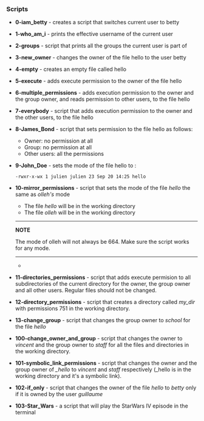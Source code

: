 ### Scripts
* **0-iam_betty** - creates a script that switches current user to betty
* **1-who_am_i** - prints the effective username of the current user
* **2-groups** - script that prints all the groups the current user is part of
* **3-new_owner** - changes the owner of the file hello to the user betty
* **4-empty** - creates an empty file called hello
* **5-execute** - adds execute permission to the owner of the file hello
* **6-multiple_permissions** - adds execution permission to the owner and the group owner, and reads permission to other users, to the file hello
* **7-everybody** - script that adds execution permission to the owner and the other users, to the file hello
* **8-James_Bond** - script that sets permission to the file hello as follows:
    - Owner: no permission at all
    - Group: no permission at all
    - Other users: all the permissions
* **9-John_Doe** - sets the mode of the file hello to :
    ```shell
    -rwxr-x-wx 1 julien julien 23 Sep 20 14:25 hello
    ```
* **10-mirror_permissions** - script that sets the mode of the file *hello* the same as *olleh's* mode
    - The file *hello* will be in the working directory
    - The file *olleh* will be in the working directory
    ---
    **NOTE**

    The mode of olleh will not always be 664. Make sure the script works for any mode.

    ---
    * 
* **11-directories_permissions** - script that adds execute permision to all subdirectories of the current directory for the owner, the group owner and all other users. Regular files should not be changed.
* **12-directory_permissions** - script that creates a directory called *my_dir* with permissions 751 in the working directory.
* **13-change_group** - script that changes the group owner to *school* for the file *hello*
* **100-change_owner_and_group** - script that changes the owner to *vincent* and the group owner to *staff* for all the files and directories in the working directory.
* **101-symbolic_link_permissions** - script that changes the owner and the group owner of *_hello* to *vincent* and *staff* respectively (_hello is in the working directory and it's a symbolic link).
* **102-if_only** - script that changes the owner of the file *hello* to *betty* only if it is owned by the user *guillaume*
* **103-Star_Wars** - a script that will play the StarWars IV episode in the terminal